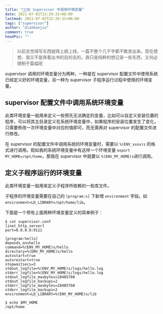 ```yaml
---
title: "😶‍🌫️在 Supervisor 中调用环境变量"
date: 2021-07-02T22:29:31+08:00
lastmod: 2021-07-02T22:29:31+08:00
tags: ["supervisor"]
author: "dianbanjiu"
comment: true
headPic: ""
---
```

> 以前总觉得写东西就得上纲上线，一篇不整个几千字都不敢发出来。现在想想，我又不是奔着出书的目的去的，我只是纯粹的想记录一些东西，又何必限制于篇幅呢  

supervisor 调用的环境变量分为两种，一种是在 supervisor 配置文件中使用系统已经定义好的环境变量，另一种为 supervisor 子程序运行过程中使用的环境变量。  

## supervisor 配置文件中调用系统环境变量
此类环境变量一般用来定义一些预先无法确定的变量，比如可以自定义安装位置的程序，可以将其主目录定义在系统环境变量中，如果程序的安装位置发生了变化，只需要修改一次环境变量中对应的值即可，而无需再对 supervisor 的配置文件进行修改。  

在 supervisor 的配置文件中调用系统的环境变量时，需要以 `%(ENV_xxxx)s` 的格式进行调用。假如我的系统环境变量中有这样一个环境变量 `export MY_HOME=/opt/home`，那我在 supervisor 中就要以 `%(ENV_MY_HOME)s`进行调用。  

## 定义子程序运行的环境变量
此类环境变量一般用来定义子程序所依赖的一些库文件。  

子程序的环境变量需要在自己的 `[program:x]` 下新增 `environment` 字段。如 `environment=LD_LIBRARY=/opt/home/lib`。

下面是一个带有上面两种环境变量定义的简单例子：  
```shell
$ cat supervisor.conf
[inet_http_server]
port=0.0.0.0:9111

[program:hello]
depends_on=hello
command=%(ENV_MY_HOME)s/hello
directory=%(ENV_MY_HOME)s/hello
autostart=true
autorestart=true
stopwaitsecs=3
stdout_logfile=%(ENV_MY_HOME)s/logs/hello.log
stderr_logfile=%(ENV_MY_HOME)s/logs/hello.log
stdout_logfile_maxbytes=10485760
stdout_logfile_backups=2
stderr_logfile_maxbytes=10485760
stderr_logfile_backups=2
environment=LD_LIBRARY=%(ENV_MY_HOME)s/lib

$ echo $MY_HOME
/opt/home
```